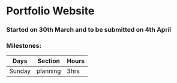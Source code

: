 # Portfolio Website 
### Started on 30th March and to be submitted on 4th April

### Milestones:
| Days | Section | Hours |
|-------|-------|-------|
| Sunday| planning| 3hrs|

